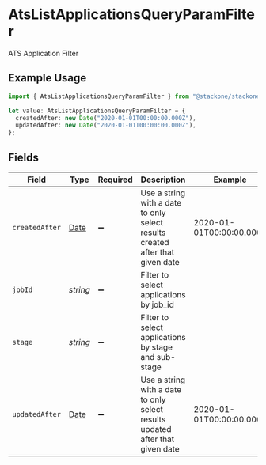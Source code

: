 # AtsListApplicationsQueryParamFilter

ATS Application Filter

## Example Usage

```typescript
import { AtsListApplicationsQueryParamFilter } from "@stackone/stackone-client-ts/sdk/models/operations";

let value: AtsListApplicationsQueryParamFilter = {
  createdAfter: new Date("2020-01-01T00:00:00.000Z"),
  updatedAfter: new Date("2020-01-01T00:00:00.000Z"),
};
```

## Fields

| Field                                                                                         | Type                                                                                          | Required                                                                                      | Description                                                                                   | Example                                                                                       |
| --------------------------------------------------------------------------------------------- | --------------------------------------------------------------------------------------------- | --------------------------------------------------------------------------------------------- | --------------------------------------------------------------------------------------------- | --------------------------------------------------------------------------------------------- |
| `createdAfter`                                                                                | [Date](https://developer.mozilla.org/en-US/docs/Web/JavaScript/Reference/Global_Objects/Date) | :heavy_minus_sign:                                                                            | Use a string with a date to only select results created after that given date                 | 2020-01-01T00:00:00.000Z                                                                      |
| `jobId`                                                                                       | *string*                                                                                      | :heavy_minus_sign:                                                                            | Filter to select applications by job_id                                                       |                                                                                               |
| `stage`                                                                                       | *string*                                                                                      | :heavy_minus_sign:                                                                            | Filter to select applications by stage and sub-stage                                          |                                                                                               |
| `updatedAfter`                                                                                | [Date](https://developer.mozilla.org/en-US/docs/Web/JavaScript/Reference/Global_Objects/Date) | :heavy_minus_sign:                                                                            | Use a string with a date to only select results updated after that given date                 | 2020-01-01T00:00:00.000Z                                                                      |